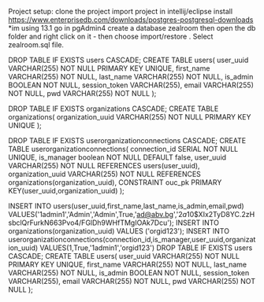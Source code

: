 Project setup: clone the project import project in intellij/eclipse install https://www.enterprisedb.com/downloads/postgres-postgresql-downloads *im using 13.1 go in pgAdmin4 create a database zealroom then open the db folder and right click on it - then choose import/restore . Select zealroom.sql file.

DROP TABLE IF EXISTS users CASCADE;
CREATE TABLE users(
user_uuid VARCHAR(255) NOT NULL PRIMARY KEY UNIQUE,
first_name VARCHAR(255) NOT NULL,
last_name VARCHAR(255) NOT NULL,
is_admin BOOLEAN NOT NULL,
session_token VARCHAR(255),
email VARCHAR(255) NOT NULL,
pwd VARCHAR(255) NOT NULL
);

DROP TABLE IF EXISTS organizations CASCADE;
CREATE TABLE organizations(
organization_uuid VARCHAR(255) NOT NULL PRIMARY KEY UNIQUE
);

DROP TABLE IF EXISTS userorganizationconnections CASCADE;
CREATE TABLE userorganizationconnections(
connection_id SERIAL NOT NULL UNIQUE,
is_manager boolean NOT NULL DEFAULT false,
user_uuid VARCHAR(255) NOT NULL REFERENCES users(user_uuid),	organization_uuid VARCHAR(255) NOT NULL REFERENCES organizations(organization_uuid),
CONSTRAINT ouc_pk PRIMARY KEY(user_uuid,organization_uuid)
);

INSERT INTO users(user_uuid,first_name,last_name,is_admin,email,pwd) VALUES('1admin1','Admin','Admin',True,'ad@abv.bg','$2a$10$XIx2TyD8YC.2zHsbclQrFurkN663Pvo4/FGlDh9WHfTMgIOAk7Dcu');
INSERT INTO organizations(organization_uuid) VALUES ('orgid123');
INSERT INTO userorganizationconnections(connection_id,is_manager,user_uuid,organization_uuid) VALUES(1,True,'1admin1','orgid123')
DROP TABLE IF EXISTS users CASCADE; CREATE TABLE users( user_uuid VARCHAR(255) NOT NULL PRIMARY KEY UNIQUE, first_name VARCHAR(255) NOT NULL, last_name VARCHAR(255) NOT NULL, is_admin BOOLEAN NOT NULL, session_token VARCHAR(255), email VARCHAR(255) NOT NULL, pwd VARCHAR(255) NOT NULL );
